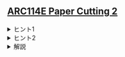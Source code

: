 <!--
author: HARADA Kento
-->
## [ARC114E Paper Cutting 2](https://atcoder.jp/contests/arc114/tasks/arc114_e)

<details><summary> ヒント1 </summary>

期待値の線形性より、答えは $h+w-2$本の直線それぞれについて、「その直線を選ぶ確率」を全て足し合わせた値になります。

</details>

<details><summary> ヒント2 </summary>

「直線 $i$ と直線 $j$ を選ぶとき、直線 $i$ を先に選ばなければならない」といった具合に、2直線間には選べる順番が決まっている場合があります。この関係をグラフで表現できないでしょうか？

</details>

<details><summary> 解説 </summary>

期待値の線形性より、答えは $h+w-2$ 本の直線それぞれについて、「操作全体を通してその直線を選ぶ確率」を全て足し合わせた値になります。したがって、ある直線に注目するとき、その直線が選ばれる確率を高速に求められればこの問題を解くことができます。

この確率を求める際、各直線を頂点とみなして有向グラフを作ると見通しが良くなります。例えば、下図左のようなマス目を右のようなグラフで表します。これは、となり合う2本の直線 $i, j$ について、「直線 $i$ と直線 $j$ を選ぶとき、直線 $i$ を先に選ばなければならない」といった関係をグラフで表したものです。ただし、選んだら操作が終わる直線に対応する頂点は強連結になるように辺を張っています。以下では直線 $i$ に対応する頂点を頂点 $i$ と呼び、直線 $i$ を選ぶことを頂点 $i$ を黒く塗るという操作で置き換えます。

![fig](https://hackmd.io/_uploads/BJFEZFfrA.png)

すると、頂点 $i$ から到達可能な頂点の中に黒く塗られたものが存在しない場合に限り、頂点 $i$ を黒く塗れることが分かります。例えば、上の例で $t1$ を塗る場合は $t2, t3, y3, y4$ が塗られる前である必要があります。

このようなグラフを用いた考察を踏まえると、操作全体を通して頂点 $i$ が黒く塗られる確率は、$1/(頂点 i から到達可能な頂点の数)$ となります。これは、頂点 $i$ から到達可能な頂点の中で、頂点 $i$ が最も早く塗られる確率を求めていると思うと分かりやすいです。例えば、上の例で $t1$ が塗られる確率は、$t1, t2, t3, y3, y4$ の中で $t1$ が最初に塗られる確率と一致するので、$1/5$ です。

他の頂点についても同様に確率を求め、足し合わせることでこの問題を解くことが出来ます。

[実装例(C++)](https://atcoder.jp/contests/arc114/submissions/54300797)

</details>
